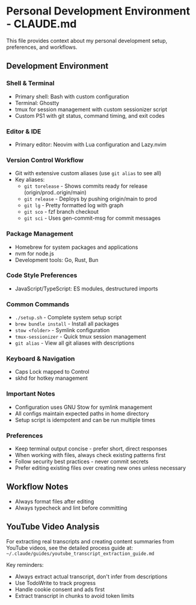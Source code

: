 # Personal Development Environment - CLAUDE.md

This file provides context about my personal development setup, preferences, and workflows.

## Development Environment

### Shell & Terminal

- Primary shell: Bash with custom configuration
- Terminal: Ghostty
- tmux for session management with custom sessionizer script
- Custom PS1 with git status, command timing, and exit codes

### Editor & IDE

- Primary editor: Neovim with Lua configuration and Lazy.nvim

### Version Control Workflow

- Git with extensive custom aliases (use `git alias` to see all)
- Key aliases:
  - `git torelease` - Shows commits ready for release (origin/prod..origin/main)
  - `git release` - Deploys by pushing origin/main to prod
  - `git lg` - Pretty formatted log with graph
  - `git sco` - fzf branch checkout
  - `git sci` - Uses gen-commit-msg for commit messages

### Package Management

- Homebrew for system packages and applications
- nvm for node.js
- Development tools: Go, Rust, Bun

### Code Style Preferences

- JavaScript/TypeScript: ES modules, destructured imports

### Common Commands

- `./setup.sh` - Complete system setup script
- `brew bundle install` - Install all packages
- `stow <folder>` - Symlink configuration
- `tmux-sessionizer` - Quick tmux session management
- `git alias` - View all git aliases with descriptions

### Keyboard & Navigation

- Caps Lock mapped to Control
- skhd for hotkey management

### Important Notes

- Configuration uses GNU Stow for symlink management
- All configs maintain expected paths in home directory
- Setup script is idempotent and can be run multiple times

### Preferences

- Keep terminal output concise - prefer short, direct responses
- When working with files, always check existing patterns first
- Follow security best practices - never commit secrets
- Prefer editing existing files over creating new ones unless necessary

## Workflow Notes

- Always format files after editing
- Always typecheck and lint before committing

## YouTube Video Analysis

For extracting real transcripts and creating content summaries from YouTube videos, see the detailed process guide at: `~/.claude/guides/youtube_transcript_extraction_guide.md`

Key reminders:

- Always extract actual transcript, don't infer from descriptions
- Use TodoWrite to track progress
- Handle cookie consent and ads first
- Extract transcript in chunks to avoid token limits
